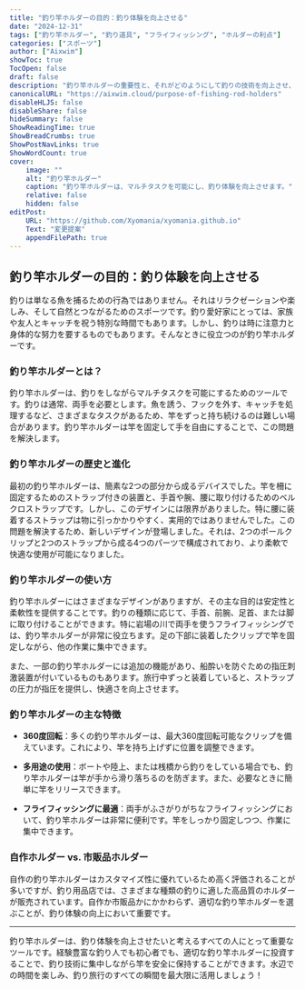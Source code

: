 ```yaml
---
title: "釣り竿ホルダーの目的：釣り体験を向上させる"
date: "2024-12-31"
tags: ["釣り竿ホルダー", "釣り道具", "フライフィッシング", "ホルダーの利点"]
categories: ["スポーツ"]
author: ["Aixwim"]
showToc: true
TocOpen: false
draft: false
description: "釣り竿ホルダーの重要性と、それがどのようにして釣りの技術を向上させ、マルチタスクを可能にすることで釣り体験を向上させるかをご紹介します。"
canonicalURL: "https://aixwim.cloud/purpose-of-fishing-rod-holders"
disableHLJS: false
disableShare: false
hideSummary: false
ShowReadingTime: true
ShowBreadCrumbs: true
ShowPostNavLinks: true
ShowWordCount: true
cover:
    image: ""
    alt: "釣り竿ホルダー"
    caption: "釣り竿ホルダーは、マルチタスクを可能にし、釣り体験を向上させます。"
    relative: false
    hidden: false
editPost:
    URL: "https://github.com/Xyomania/xyomania.github.io"
    Text: "変更提案"
    appendFilePath: true
---
```


## 釣り竿ホルダーの目的：釣り体験を向上させる

釣りは単なる魚を捕るための行為ではありません。それはリラクゼーションや楽しみ、そして自然とつながるためのスポーツです。釣り愛好家にとっては、家族や友人とキャッチを祝う特別な時間でもあります。しかし、釣りは時に注意力と身体的な努力を要するものでもあります。そんなときに役立つのが釣り竿ホルダーです。

### **釣り竿ホルダーとは？**

釣り竿ホルダーは、釣りをしながらマルチタスクを可能にするためのツールです。釣りは通常、両手を必要とします。魚を誘う、フックを外す、キャッチを処理するなど、さまざまなタスクがあるため、竿をずっと持ち続けるのは難しい場合があります。釣り竿ホルダーは竿を固定して手を自由にすることで、この問題を解決します。

### **釣り竿ホルダーの歴史と進化**

最初の釣り竿ホルダーは、簡素な2つの部分から成るデバイスでした。竿を柵に固定するためのストラップ付きの装置と、手首や腕、腰に取り付けるためのベルクロストラップです。しかし、このデザインには限界がありました。特に腰に装着するストラップは物に引っかかりやすく、実用的ではありませんでした。この問題を解決するため、新しいデザインが登場しました。それは、2つのポールクリップと2つのストラップから成る4つのパーツで構成されており、より柔軟で快適な使用が可能になりました。

### **釣り竿ホルダーの使い方**

釣り竿ホルダーにはさまざまなデザインがありますが、その主な目的は安定性と柔軟性を提供することです。釣りの種類に応じて、手首、前腕、足首、または脚に取り付けることができます。特に岩場の川で両手を使うフライフィッシングでは、釣り竿ホルダーが非常に役立ちます。足の下部に装着したクリップで竿を固定しながら、他の作業に集中できます。

また、一部の釣り竿ホルダーには追加の機能があり、船酔いを防ぐための指圧刺激装置が付いているものもあります。旅行中ずっと装着していると、ストラップの圧力が指圧を提供し、快適さを向上させます。

### **釣り竿ホルダーの主な特徴**

- **360度回転**：多くの釣り竿ホルダーは、最大360度回転可能なクリップを備えています。これにより、竿を持ち上げずに位置を調整できます。
  
- **多用途の使用**：ボートや陸上、または桟橋から釣りをしている場合でも、釣り竿ホルダーは竿が手から滑り落ちるのを防ぎます。また、必要なときに簡単に竿をリリースできます。

- **フライフィッシングに最適**：両手がふさがりがちなフライフィッシングにおいて、釣り竿ホルダーは非常に便利です。竿をしっかり固定しつつ、作業に集中できます。

### **自作ホルダー vs. 市販品ホルダー**

自作の釣り竿ホルダーはカスタマイズ性に優れているため高く評価されることが多いですが、釣り用品店では、さまざまな種類の釣りに適した高品質のホルダーが販売されています。自作か市販品かにかかわらず、適切な釣り竿ホルダーを選ぶことが、釣り体験の向上において重要です。

---

釣り竿ホルダーは、釣り体験を向上させたいと考えるすべての人にとって重要なツールです。経験豊富な釣り人でも初心者でも、適切な釣り竿ホルダーに投資することで、釣り技術に集中しながら竿を安全に保持することができます。水辺での時間を楽しみ、釣り旅行のすべての瞬間を最大限に活用しましょう！
